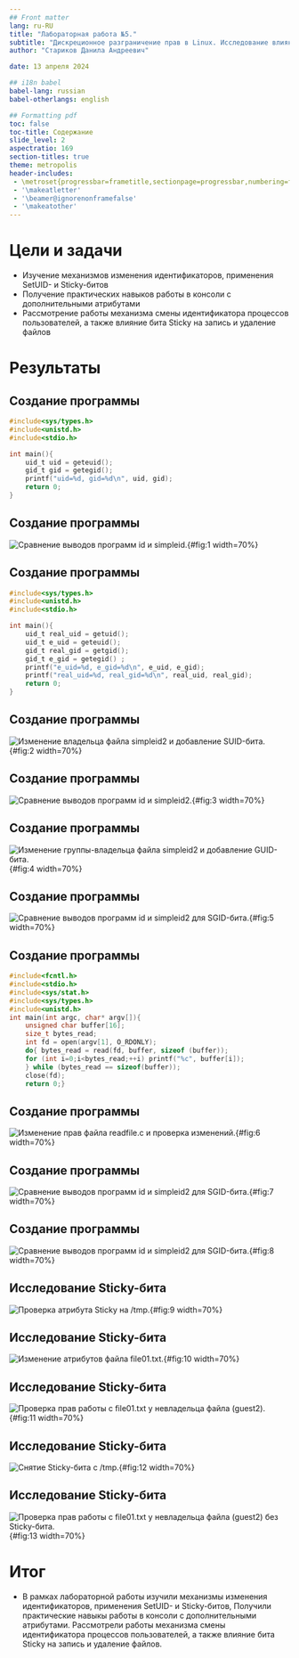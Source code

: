 ```yaml
---
## Front matter
lang: ru-RU
title: "Лабораторная работа №5."
subtitle: "Дискреционное разграничение прав в Linux. Исследование влияния дополнительных атрибутов"
author: "Стариков Данила Андреевич"

date: 13 апреля 2024

## i18n babel
babel-lang: russian
babel-otherlangs: english

## Formatting pdf
toc: false
toc-title: Содержание
slide_level: 2
aspectratio: 169
section-titles: true
theme: metropolis
header-includes:
 - \metroset{progressbar=frametitle,sectionpage=progressbar,numbering=fraction}
 - '\makeatletter'
 - '\beamer@ignorenonframefalse'
 - '\makeatother'
---
```


# Цели и задачи

- Изучение механизмов изменения идентификаторов, применения SetUID- и Sticky-битов
- Получение практических навыков работы в консоли с дополнительными атрибутами
- Рассмотрение работы механизма смены идентификатора процессов пользователей, а также влияние бита Sticky на запись и удаление файлов

# Результаты

## Создание программы

```c
#include<sys/types.h>
#include<unistd.h>
#include<stdio.h>

int main(){
    uid_t uid = geteuid();
    gid_t gid = getegid();
    printf("uid=%d, gid=%d\n", uid, gid);
    return 0;
}
```

## Создание программы

![Сравнение выводов программ id и simpleid.](image/image1.png){#fig:1 width=70%}


## Создание программы

```c
#include<sys/types.h>
#include<unistd.h>
#include<stdio.h>

int main(){
    uid_t real_uid = getuid();
    uid_t e_uid = geteuid();
    gid_t real_gid = getgid();
    gid_t e_gid = getegid() ;
    printf("e_uid=%d, e_gid=%d\n", e_uid, e_gid);
    printf("real_uid=%d, real_gid=%d\n", real_uid, real_gid);
    return 0;
}
```

## Создание программы

![Изменение владельца файла simpleid2 и добавление SUID-бита.](image/image2.png){#fig:2 width=70%}

## Создание программы

![Сравнение выводов программ id и simpleid2.](image/image3.png){#fig:3 width=70%}

## Создание программы

![Изменение группы-владельца файла simpleid2 и добавление GUID-бита.](image/image4.png){#fig:4 width=70%}

## Создание программы

![Сравнение выводов программ id и simpleid2 для SGID-бита.](image/image5.png){#fig:5 width=70%}

## Создание программы

```c
#include<fcntl.h>
#include<stdio.h>
#include<sys/stat.h>
#include<sys/types.h>
#include<unistd.h>
int main(int argc, char* argv[]){
    unsigned char buffer[16];
    size_t bytes_read;
    int fd = open(argv[1], O_RDONLY);
    do{	bytes_read = read(fd, buffer, sizeof (buffer));
	for (int i=0;i<bytes_read;++i) printf("%c", buffer[i]);
    } while (bytes_read == sizeof(buffer));
    close(fd);
    return 0;}
```

## Создание программы

![Изменение прав файла readfile.c и проверка изменений.](image/image6.png){#fig:6 width=70%}

## Создание программы

![Сравнение выводов программ id и simpleid2 для SGID-бита.](image/image7.png){#fig:7 width=70%}

## Создание программы

![Сравнение выводов программ id и simpleid2 для SGID-бита.](image/image8.png){#fig:8 width=70%}

## Исследование Sticky-бита


![Проверка атрибута Sticky на /tmp.](image/image9.png){#fig:9 width=70%}

## Исследование Sticky-бита

![Изменeние атрибутов файла file01.txt.](image/image10.png){#fig:10 width=70%}

## Исследование Sticky-бита

![Проверка прав работы с file01.txt у невладельца файла (guest2).](image/image11.png){#fig:11 width=70%}

## Исследование Sticky-бита

![Снятие Sticky-бита с /tmp.](image/image12.png){#fig:12 width=70%}

## Исследование Sticky-бита

![Проверка прав работы с file01.txt у невладельца файла (guest2) без Sticky-бита.](image/image13.png){#fig:13 width=70%}

# Итог

- В рамках лабораторной работы изучили механизмы изменения идентификаторов, применения SetUID- и Sticky-битов, Получили практические навыкы работы в консоли с дополнительными атрибутами. Рассмотрели работы механизма смены идентификатора процессов пользователей, а также влияние бита Sticky на запись и удаление файлов.


